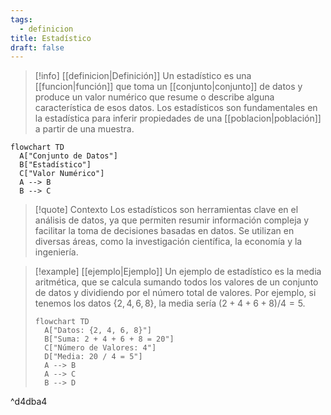 ```yaml
---
tags:
  - definicion
title: Estadístico
draft: false
---
```

> [!info] [[definicion|Definición]]
> Un estadístico es una [[funcion|función]] que toma un [[conjunto|conjunto]] de datos y produce un valor numérico que resume o describe alguna característica de esos datos. Los estadísticos son fundamentales en la estadística para inferir propiedades de una [[poblacion|población]] a partir de una muestra.

```mermaid
flowchart TD
  A["Conjunto de Datos"]
  B["Estadístico"]
  C["Valor Numérico"]
  A --> B
  B --> C
```
> [!quote] Contexto
> Los estadísticos son herramientas clave en el análisis de datos, ya que permiten resumir información compleja y facilitar la toma de decisiones basadas en datos. Se utilizan en diversas áreas, como la investigación científica, la economía y la ingeniería.
>

> [!example] [[ejemplo|Ejemplo]]
> Un ejemplo de estadístico es la media aritmética, que se calcula sumando todos los valores de un conjunto de datos y dividiendo por el número total de valores. Por ejemplo, si tenemos los datos $\{2, 4, 6, 8\}$, la media sería $(2 + 4 + 6 + 8) / 4 = 5$.
> ```mermaid
> flowchart TD
>   A["Datos: {2, 4, 6, 8}"]
>   B["Suma: 2 + 4 + 6 + 8 = 20"]
>   C["Número de Valores: 4"]
>   D["Media: 20 / 4 = 5"]
>   A --> B
>   A --> C
>   B --> D
> ```

^d4dba4
